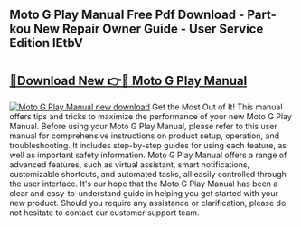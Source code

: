 ## Moto G Play Manual Free Pdf Download - Part-kou New Repair Owner Guide - User Service Edition lEtbV

# <h2><a href="http://bc43542.oget.top/?id=Moto+G+Play+Manual">🔗Download New 👉🔴 Moto G Play Manual</a></h2>

[![Moto G Play Manual new download](https://i.imgur.com/5g1atiW.png)](http://bc43542.oget.top/?id=Moto+G+Play+Manual)
Get the Most Out of It! This manual offers tips and tricks to maximize the performance of your new Moto G Play Manual. Before using your Moto G Play Manual, please refer to this user manual for comprehensive instructions on product setup, operation, and troubleshooting. It includes step-by-step guides for using each feature, as well as important safety information. Moto G Play Manual offers a range of advanced features, such as virtual assistant, smart notifications, customizable shortcuts, and automated tasks, all easily controlled through the user interface. It's our hope that the Moto G Play Manual has been a clear and easy-to-understand guide in helping you get started with your new product. Should you require any assistance or clarification, please do not hesitate to contact our customer support team.
